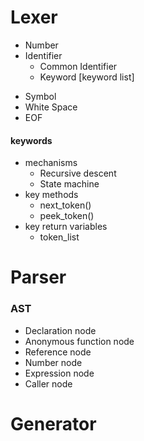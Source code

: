 
# Lexer
- Number
- Identifier
    - Common Identifier
    - Keyword [keyword list]
* Symbol
* White Space
* EOF

#### keywords
- mechanisms
    - Recursive descent
    - State machine
- key methods
    - next_token()
    - peek_token()
- key return variables
    - token_list

# Parser
### AST
- Declaration node
- Anonymous function node
- Reference node
- Number node
- Expression node
- Caller node

# Generator

